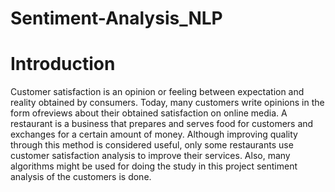 # Sentiment-Analysis_NLP
# Introduction
Customer satisfaction is an opinion or feeling between
expectation and reality obtained by consumers. Today,
many customers write opinions in the form ofreviews about
their obtained satisfaction on online media.
A restaurant is a business that prepares and serves
food for customers and exchanges for a certain amount of
money. Although improving quality through this method is
considered useful, only some restaurants use customer
satisfaction analysis to improve their services. Also, many
algorithms might be used for doing the study
in this project sentiment analysis of the customers is done.
